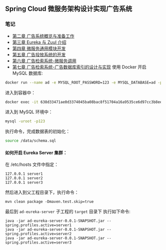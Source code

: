 ## Spring Cloud 微服务架构设计实现广告系统

### 笔记
- [第二章 广告系统概览与准备工作](https://www.yuque.com/dobbykim/dtgo95/ay3atv)
- [第三章 Eureka 与 Zuul 介绍](https://www.yuque.com/dobbykim/dtgo95/if11z5)
- [第四章 微服务通用模块开发](https://www.yuque.com/dobbykim/dtgo95/gdg3kn)
- [第五章 广告投放系统的开发](https://www.yuque.com/dobbykim/dtgo95/gqs0yo)
- [第六章 广告检索系统-微服务调用](https://www.yuque.com/dobbykim/dtgo95/ziua6a)
- [第七章 广告检索系统-广告数据库索引的设计与实现](https://www.yuque.com/dobbykim/dtgo95/bzo8cd)
使用 Docker 开启 MySQL 数据库:
```bash
docker run --name ad -e MYSQL_ROOT_PASSWORD=123 -e MYSQL_DATABASE=ad -p 3306:3306 -v /Users/macbook/Desktop/myProject/my-advertising-system/db:/data -d mysql
```
进入到容器中：
```bash
docker exec -it 638d33471ae0d3374045ba08bac8f51704a16a9535ce6d97cc3b8ee1d78dd916 /bin/bash
```
进入到 MySQL 环境中：
```bash
mysql -uroot -p123
```
执行命令，完成数据表的初始化：
```bash
source /data/schema.sql
```


#### 如何开启 Eureka Server 集群：

在 /etc/hosts 文件中指定：
```text
127.0.0.1 server1
127.0.0.1 server2
127.0.0.1 server3
```
然后进入到父工程目录下，执行命令：
```text
mvn clean package -Dmaven.test.skip=true
```
最后到 `ad-eureka-server` 子工程的 `target` 目录下 执行如下命令:
```text
java -jar ad-eureka-server-0.0.1-SNAPSHOT.jar --spring.profiles.active=server1
java -jar ad-eureka-server-0.0.1-SNAPSHOT.jar --spring.profiles.active=server2
java -jar ad-eureka-server-0.0.1-SNAPSHOT.jar --spring.profiles.active=server3
```

 